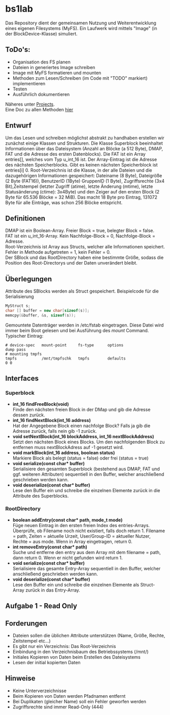 # bs1lab
Das Repository dient der gemeinsamen Nutzung und Weiterentwicklung eines eigenen Filesystems (MyFS).
Ein Laufwerk wird mittels "Image" (in der BlockDevice-Klasse) simuliert.

## ToDo's:
 * Organisation des FS planen
 * Dateien in generiertes Image schreiben
 * Image mit MyFS formatieren und mounten
 * Methoden zum Lesen/Schreiben (im Code mit "TODO" markiert) implementieren
 * Testen
 * Ausführlich dokumentieren

Näheres unter [Projects](https://github.com/mbpictures/bs1lab/projects). <br>
Eine Doc zu allen Methoden [hier](https://libfuse.github.io/doxygen/structfuse__operations.html)

## Entwurf
Um das Lesen und schreiben möglichst abstrakt zu handhaben erstellen wir zunächst einige Klassen und Strukturen.
Die Klasse Superblock beeinhaltet Informationen über das Dateisystem (Anzahl an Blöcke (a 512 Byte), DMAP, FAT und die Adresse des ersten Datenblocks). Die FAT ist ein Array entries[], welches vom Typ u_int_16 ist. Der Array-Eintrag ist die Adresse des nächsten Speicherblocks. Gibt es keinen nächsten Speicherblock ist entries[i] 0. Root-Verzeichnis ist die Klasse, in der alle Dateien und die dazugehörigen Informationen gespeichert: Dateiname (8 Byte), Dateigröße (2 Byte (FAT16)), BenutzerID (1Byte) GruppenID (1 Byte), Zugriffsrechte (3x4 Bit),Zeitstempel (letzter Zugriff (atime), letzte Änderung (mtime), letzte Statusänderung (ctime): 3x4Byte) und den Zeiger auf den ersten Block (2 Byte für 65.536 Blöcke = 32 MiB). Das macht 18 Byte pro Eintrag, 131072 Byte für alle Einträge, was schon 256 Blöcke entspricht.

## Definitionen
DMAP ist ein Boolean-Array. Freier Block = true, belegter Block = false.<br>
FAT ist ein u_int_16-Array. Kein Nachfolge-Block = 0, Nachfolge-Block = Adresse.<br>
Root-Verzeichnis ist Array aus Structs, welcher alle Informationen speichert.<br>
Fehler in Methode aufgetreten = 1, kein Fehler = 0.<br>
Der SBlock und das RootDirectory haben eine bestimmte Größe, sodass die Position des Root-Directorys und der Daten unverändert bleibt.

## Überlegungen
Attribute des SBlocks werden als Struct gespeichert. Beispielcode für die Serialisierung
```c++
MyStruct s;
char [] buffer = new char[sizeof(s)];
memcpy(&buffer, &s, sizeof(s));
```

Gemountete Datenträger werden in /etc/fstab eingetragen. Diese Datei wird immer beim Boot gelesen und bei Ausführung des *mount* Command. Typischer Eintrag:
```
# device-spec   mount-point     fs-type      options                                          dump pass
# mounting tmpfs
tmpfs           /mnt/tmpfschk   tmpfs        defaults                                           0 0
```

## Interfaces
### Superblock
 * **int_16 findFreeBlock(void)**<br>
Finde den nächsten freien Block in der DMap und gib die Adresse dessen zurück.
 * **int_16 findNextBlock(int_16 address)**<br>
Hat der Angegebene Block einen nachfolge Block? Falls ja gib die Adresse zurück, falls nein gib -1 zurück.
 * **void setNextBlock(int_16 blockAddress, int_16 nextBlockAddress)**<br>
Setzt den nächsten Block eines Blocks. Um den nachfolgenden Block zu entfernen muss nextBlockAdress auf -1 gesetzt wird.
 * **void markBlock(int_16 address, boolean status)**<br>
Markiere Block als belegt (status = false) oder frei (status = true)
 * **void serialize(const char&ast; buffer)**<br>
Serialisiere den gesamten Superblock (bestehend aus DMAP, FAT und ggf. weiteren Attributen) sequentiell in den Buffer, welcher anschließend geschrieben werden kann.
 * **void deserialize(const char&ast; buffer)**<br>
Lese den Buffer ein und schreibe die einzelnen Elemente zurück in die Attribute des Superblocks.

### RootDirectory
 * **boolean addEntry(const char&ast; path, mode_t mode)**<br>
Füge neuen Eintrag in den ersten freien Index des entries-Arrays. Überprüfe, ob Filename noch nicht existiert, falls doch return 1. Filename = path, Zeiten = aktuelle Urzeit, User/Group-ID = aktueller Nutzer, Rechte = aus mode. Wenn in Array eingetragen, return 0.
 * **int removeEntry(const char&ast; path)**<br>
Suche und entferne den entry aus dem Array mit dem filename = path, dann return 0. Wenn er nicht gefunden wird return 1.
 * **void serialize(const char&ast; buffer)**<br>
Serialisiere das gesamte Entry-Array sequentiell in den Buffer, welcher anschließend geschrieben werden kann.
 * **void deserialize(const char&ast; buffer)**<br>
Lese den Buffer ein und schreibe die einzelnen Elemente als Struct-Array zurück in das Entry-Array.

## Aufgabe 1 - Read Only
## Forderungen
* Dateien sollen die üblichen Attribute unterstützen (Name, Größe, Rechte, Zeitstempel etc...)
* Es gibt nur ein Verzeichnis: Das Root-Verzeichnis
* Einbindung in den Verzeichnisbaum des Betriebssystems (/mnt/)
* Initiales Kopieren von Daten beim Erstellen des Dateisystems
* Lesen der initial kopierten Daten

## Hinweise
* Keine Unterverzeichnisse
* Beim Kopieren von Daten werden Pfadnamen entfernt
* Bei Duplikaten (gleicher Name) soll ein Fehler geworfen werden
* Zugriffsrechte sind immer Read-Only (444)

